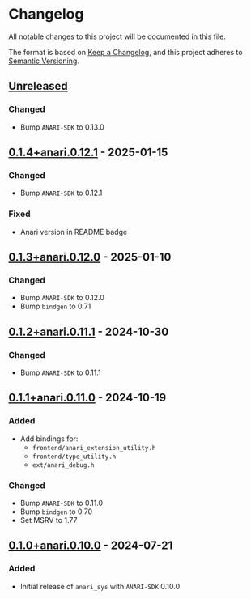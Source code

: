 # Changelog

All notable changes to this project will be documented in this file.

The format is based on [Keep a Changelog](https://keepachangelog.com/en/1.1.0/),
and this project adheres to [Semantic Versioning](https://semver.org/spec/v2.0.0.html).

## [Unreleased]

### Changed
- Bump `ANARI-SDK` to 0.13.0

## [0.1.4+anari.0.12.1] - 2025-01-15

### Changed
- Bump `ANARI-SDK` to 0.12.1

### Fixed
- Anari version in README badge

## [0.1.3+anari.0.12.0] - 2025-01-10

### Changed
- Bump `ANARI-SDK` to 0.12.0
- Bump `bindgen` to 0.71

## [0.1.2+anari.0.11.1] - 2024-10-30

### Changed
 - Bump `ANARI-SDK` to 0.11.1

## [0.1.1+anari.0.11.0] - 2024-10-19

### Added
 - Add bindings for:
   - `frontend/anari_extension_utility.h`
   - `frontend/type_utility.h`
   - `ext/anari_debug.h`

### Changed
 - Bump `ANARI-SDK` to 0.11.0
 - Bump `bindgen` to 0.70
 - Set MSRV to 1.77

## [0.1.0+anari.0.10.0] - 2024-07-21

### Added

- Initial release of `anari_sys` with `ANARI-SDK` 0.10.0

[unreleased]: https://github.com/LDeakin/rust_anari_sys/compare/v0.1.4+anari.0.12.1...HEAD
[0.1.4+anari.0.12.1]: https://github.com/LDeakin/rust_anari_sys/releases/tag/v0.1.4+anari.0.12.1
[0.1.3+anari.0.12.0]: https://github.com/LDeakin/rust_anari_sys/releases/tag/v0.1.3+anari.0.12.0
[0.1.2+anari.0.11.1]: https://github.com/LDeakin/rust_anari_sys/releases/tag/v0.1.2+anari.0.11.1
[0.1.1+anari.0.11.0]: https://github.com/LDeakin/rust_anari_sys/releases/tag/v0.1.1+anari.0.11.0
[0.1.0+anari.0.10.0]: https://github.com/LDeakin/rust_anari_sys/releases/tag/v0.1.0+anari.0.10.0
